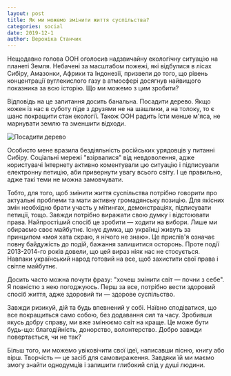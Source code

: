 ```yaml
---
layout: post
title: Як ми можемо змінити життя суспільства?
categories: social
date: 2019-12-1
author: Вероніка Станчик
---
```


Нещодавно голова ООН оголосив надзвичайну екологічну ситуацію на планеті Земля. Небачені за масштабом пожежі, які відбулися в лісах Сибіру, Амазонки, Африки та Індонезії, призвели до того, що рівень концентрації вуглекислого газу в атмосфері досягнув найвищого показника за всю історію. Що ми можемо з цим зробити?

Відповідь на це запитання досить банальна. Посадити дерево. Якщо кожен із нас в суботу піде з друзями не на шашлики, а на толоку, то є шанс покращити стан екології. Також ООН радить їсти менше м'яса, не марнувати землю та зменшити відходи.

![Посадити дерево](https://raw.githubusercontent.com/SenkoTaras/senkotaras.github.io/master/images/1.jpeg)

Особисто мене вразила бездіяльність російських урядовців у питанні Сибіру. Соціальні мережі "взірвалися" від невдоволення, адже користувачі Інтернету активно коментували цю ситуацію і підписували електронну петицію, аби привернути увагу всього світу. І це правильно, адже такі теми не можна замовчувати.

Тобто, для того, щоб змінити життя суспільства потрібно говорити про актуальні проблеми та мати активну громадянську позицію. Для якісних змін необхідно брати участь у мітингах, демонстраціях, підписувати петиції, тощо. Завжди потрібно виражати свою думку і відстоювати права. Найпростіший спосіб це зробити — ходити на вибори. Лише ми обираємо своє майбутнє. Існує думка, що українці живуть за принципом «моя хата скраю, я нічого не знаю». Це прислів'я означає повну байдужість до подій, бажання залишитися осторонь. Проте події 2013-2014-го років довели, що цей вираз ніяк нас не стосується. Навпаки український народ готовий на все, щоб захистити свої права і світле майбутнє.

Досить часто можна почути фразу: "хочеш змінити світ — почни з себе". Я повністю з нею погоджуюсь. Перш за все, потрібно вести здоровий спосіб життя, адже здоровий ти — здорове суспільство.

Завжди ризикуй, дій та будь впевнений у собі. Наївно сподіватися, що все покращиться само собою, без додавання сил та часу. Зробивши якусь добру справу, ми вже змінюємо світ на краще. Це може бути будь-що: благодійність, донорство, волонтерство. Добро завжди повертається, чи не так?

Більш того, ми можемо увіковічити свої ідеї, написавши пісню, книгу або вірш. Творчість — це засіб для самовираження. Завдяки їй ми маємо змогу знайти однодумців і залишити глибокий слід у душі людини.
